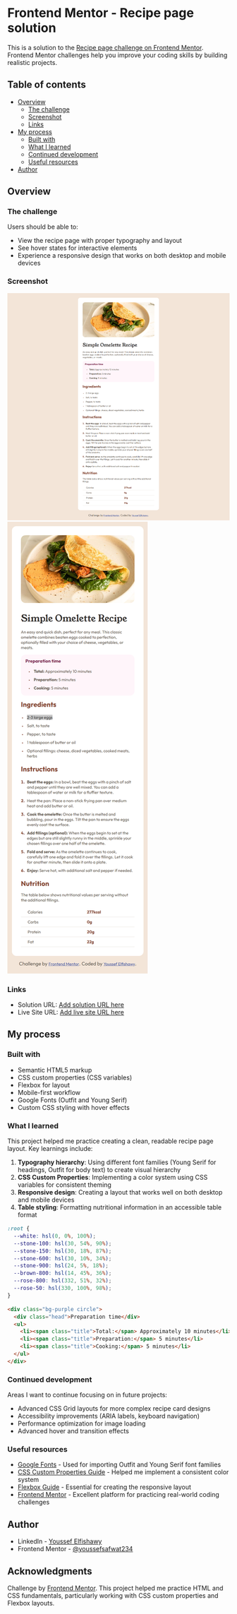 # Frontend Mentor - Recipe page solution

This is a solution to the [Recipe page challenge on Frontend Mentor](https://www.frontendmentor.io/challenges/recipe-page-KiTsR8QQKm). Frontend Mentor challenges help you improve your coding skills by building realistic projects.

## Table of contents

- [Overview](#overview)
  - [The challenge](#the-challenge)
  - [Screenshot](#screenshot)
  - [Links](#links)
- [My process](#my-process)
  - [Built with](#built-with)
  - [What I learned](#what-i-learned)
  - [Continued development](#continued-development)
  - [Useful resources](#useful-resources)
- [Author](#author)

## Overview

### The challenge

Users should be able to:

- View the recipe page with proper typography and layout
- See hover states for interactive elements
- Experience a responsive design that works on both desktop and mobile devices

### Screenshot

![Desktop Screenshot](./screenshots/image-desktop.png)
![Mobile Screenshot](./screenshots/mobile.png)

### Links

- Solution URL: [Add solution URL here](https://your-solution-url.com)
- Live Site URL: [Add live site URL here](https://your-live-site-url.com)

## My process

### Built with

- Semantic HTML5 markup
- CSS custom properties (CSS variables)
- Flexbox for layout
- Mobile-first workflow
- Google Fonts (Outfit and Young Serif)
- Custom CSS styling with hover effects

### What I learned

This project helped me practice creating a clean, readable recipe page layout. Key learnings include:

1. **Typography hierarchy**: Using different font families (Young Serif for headings, Outfit for body text) to create visual hierarchy
2. **CSS Custom Properties**: Implementing a color system using CSS variables for consistent theming
3. **Responsive design**: Creating a layout that works well on both desktop and mobile devices
4. **Table styling**: Formatting nutritional information in an accessible table format

```css
:root {
  --white: hsl(0, 0%, 100%);
  --stone-100: hsl(30, 54%, 90%);
  --stone-150: hsl(30, 18%, 87%);
  --stone-600: hsl(30, 10%, 34%);
  --stone-900: hsl(24, 5%, 18%);
  --brown-800: hsl(14, 45%, 36%);
  --rose-800: hsl(332, 51%, 32%);
  --rose-50: hsl(330, 100%, 98%);
}
```

```html
<div class="bg-purple circle">
  <div class="head">Preparation time</div>
  <ul>
    <li><span class="title">Total:</span> Approximately 10 minutes</li>
    <li><span class="title">Preparation:</span> 5 minutes</li>
    <li><span class="title">Cooking:</span> 5 minutes</li>
  </ul>
</div>
```

### Continued development

Areas I want to continue focusing on in future projects:

- Advanced CSS Grid layouts for more complex recipe card designs
- Accessibility improvements (ARIA labels, keyboard navigation)
- Performance optimization for image loading
- Advanced hover and transition effects

### Useful resources

- [Google Fonts](https://fonts.google.com/) - Used for importing Outfit and Young Serif font families
- [CSS Custom Properties Guide](https://developer.mozilla.org/en-US/docs/Web/CSS/Using_CSS_custom_properties) - Helped me implement a consistent color system
- [Flexbox Guide](https://css-tricks.com/snippets/css/a-guide-to-flexbox/) - Essential for creating the responsive layout
- [Frontend Mentor](https://www.frontendmentor.io/) - Excellent platform for practicing real-world coding challenges

## Author

- LinkedIn - [Youssef Elfishawy](https://www.linkedin.com/in/youssef-elfishawy-4102241bb/)
- Frontend Mentor - [@youssefsafwat234](https://www.frontendmentor.io/profile/youssefsafwat234)

## Acknowledgments

Challenge by [Frontend Mentor](https://www.frontendmentor.io). This project helped me practice HTML and CSS fundamentals, particularly working with CSS custom properties and Flexbox layouts.
